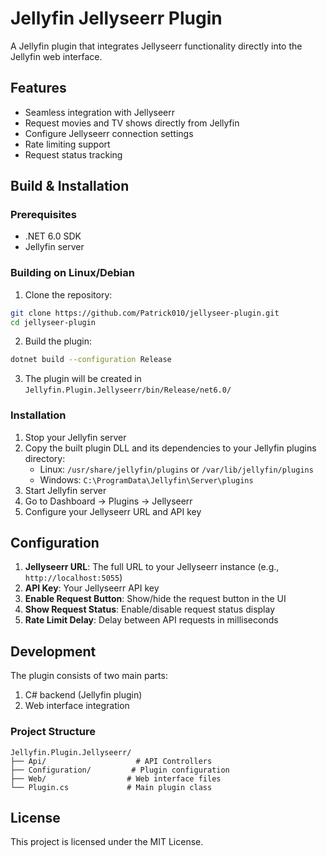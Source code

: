 # Jellyfin Jellyseerr Plugin

A Jellyfin plugin that integrates Jellyseerr functionality directly into the Jellyfin web interface.

## Features

- Seamless integration with Jellyseerr
- Request movies and TV shows directly from Jellyfin
- Configure Jellyseerr connection settings
- Rate limiting support
- Request status tracking

## Build & Installation

### Prerequisites

- .NET 6.0 SDK
- Jellyfin server

### Building on Linux/Debian

1. Clone the repository:
```bash
git clone https://github.com/Patrick010/jellyseer-plugin.git
cd jellyseer-plugin
```

2. Build the plugin:
```bash
dotnet build --configuration Release
```

3. The plugin will be created in `Jellyfin.Plugin.Jellyseerr/bin/Release/net6.0/`

### Installation

1. Stop your Jellyfin server
2. Copy the built plugin DLL and its dependencies to your Jellyfin plugins directory:
   - Linux: `/usr/share/jellyfin/plugins` or `/var/lib/jellyfin/plugins`
   - Windows: `C:\ProgramData\Jellyfin\Server\plugins`
3. Start Jellyfin server
4. Go to Dashboard -> Plugins -> Jellyseerr
5. Configure your Jellyseerr URL and API key

## Configuration

1. **Jellyseerr URL**: The full URL to your Jellyseerr instance (e.g., `http://localhost:5055`)
2. **API Key**: Your Jellyseerr API key
3. **Enable Request Button**: Show/hide the request button in the UI
4. **Show Request Status**: Enable/disable request status display
5. **Rate Limit Delay**: Delay between API requests in milliseconds

## Development

The plugin consists of two main parts:
1. C# backend (Jellyfin plugin)
2. Web interface integration

### Project Structure

```
Jellyfin.Plugin.Jellyseerr/
├── Api/                    # API Controllers
├── Configuration/         # Plugin configuration
├── Web/                  # Web interface files
└── Plugin.cs             # Main plugin class
```

## License

This project is licensed under the MIT License. 